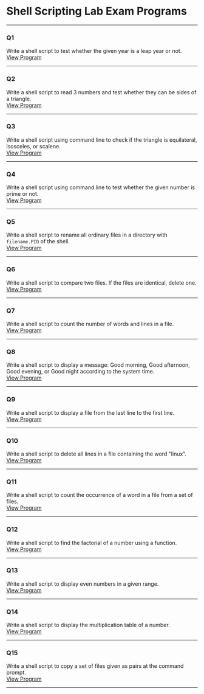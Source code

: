 # Shell Scripting Lab Exam Programs

---

### Q1  
Write a shell script to test whether the given year is a leap year or not.  
[View Program](./Q1.sh)

---

### Q2  
Write a shell script to read 3 numbers and test whether they can be sides of a triangle.  
[View Program](./Q2.sh)

---

### Q3  
Write a shell script using command line to check if the triangle is equilateral, isosceles, or scalene.  
[View Program](./Q3.sh)

---

### Q4  
Write a shell script using command line to test whether the given number is prime or not.  
[View Program](./Q4.sh)

---

### Q5  
Write a shell script to rename all ordinary files in a directory with `filename.PID` of the shell.  
[View Program](./Q5.sh)

---

### Q6  
Write a shell script to compare two files. If the files are identical, delete one.  
[View Program](./Q6.sh)

---

### Q7  
Write a shell script to count the number of words and lines in a file.  
[View Program](./Q7.sh)

---

### Q8  
Write a shell script to display a message: Good morning, Good afternoon, Good evening, or Good night according to the system time.  
[View Program](./Q8.sh)

---

### Q9  
Write a shell script to display a file from the last line to the first line.  
[View Program](./Q9.sh)

---

### Q10  
Write a shell script to delete all lines in a file containing the word "linux".  
[View Program](./Q10.sh)

---

### Q11  
Write a shell script to count the occurrence of a word in a file from a set of files.  
[View Program](./Q11.sh)

---

### Q12  
Write a shell script to find the factorial of a number using a function.  
[View Program](./Q12.sh)

---

### Q13  
Write a shell script to display even numbers in a given range.  
[View Program](./Q13.sh)

---

### Q14  
Write a shell script to display the multiplication table of a number.  
[View Program](./Q14.sh)

---

### Q15  
Write a shell script to copy a set of files given as pairs at the command prompt.  
[View Program](./Q15.sh)

---
